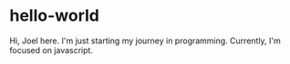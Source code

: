 # hello-world

Hi, Joel here.
I'm just starting my journey in programming.
Currently, I'm focused on javascript.
